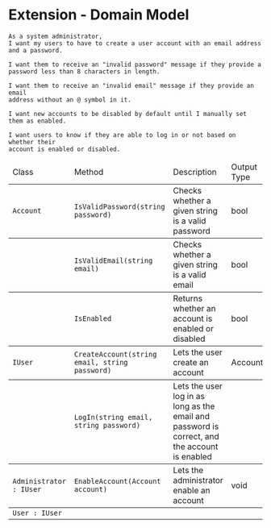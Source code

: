 # Extension - Domain Model
```
As a system administrator,
I want my users to have to create a user account with an email address and a password.

I want them to receive an "invalid password" message if they provide a
password less than 8 characters in length.

I want them to receive an "invalid email" message if they provide an email
address without an @ symbol in it.

I want new accounts to be disabled by default until I manually set them as enabled.

I want users to know if they are able to log in or not based on whether their
account is enabled or disabled.
```
<table>
	<thead>
		<td>Class</td>
		<td>Method</td>
		<td>Description</td>
		<td>Output Type</td>
	</thead>
	<tbody>
		<td><code>Account</code></td>
		<td><code>IsValidPassword(string password)</code></td>
		<td>Checks whether a given string is a valid password</td>
		<td>bool</td>
	</tbody>
	<tbody>
		<td></td>
		<td><code>IsValidEmail(string email)</code></td>
		<td>Checks whether a given string is a valid email</td>
		<td>bool</td>
	</tbody>
	<tbody>
		<td></td>
		<td><code>IsEnabled</code></td>
		<td>Returns whether an account is enabled or disabled</td>
		<td>bool</td>
	</tbody>
	<tbody>
		<td><code>IUser</code></td>
		<td><code>CreateAccount(string email, string password)</code></td>
		<td>Lets the user create an account</td>
		<td>Account</td>
	</tbody>
	<tbody>
		<td></td>
		<td><code>LogIn(string email, string password)</code></td>
		<td>Lets the user log in as long as the email and password is correct, and the account is enabled</td>
		<td></td>
	</tbody>
	<tbody>
		<td><code>Administrator : IUser</code></td>
		<td><code>EnableAccount(Account account)</code></td>
		<td>Lets the administrator enable an account</td>
		<td>void</td>
	</tbody>
		<tbody>
		<td><code>User : IUser</code></td>
		<td></td>
		<td></td>
		<td></td>
	</tbody>
</table>